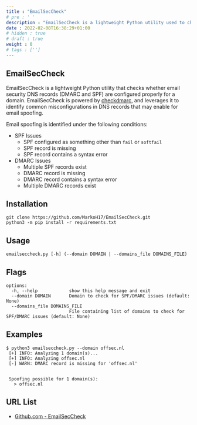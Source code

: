 ```yaml
---
title : "EmailSecCheck"
# pre : ' '
description : "EmailSecCheck is a lightweight Python utility used to check for common SPF/DMARC misconfigurations that may allow for email spoofing."
date : 2022-02-08T16:38:29+01:00
# hidden : true
# draft : true
weight : 0
# tags : ['']
---
```


## EmailSecCheck

EmailSecCheck is a lightweight Python utility that checks whether email security DNS records (DMARC and SPF) are configured properly for a domain. EmailSecCheck is powered by [checkdmarc](https://github.com/domainaware/checkdmarc), and leverages it to identify common misconfigurations in DNS records that may enable for email spoofing.

Email spoofing is identified under the following conditions:

- SPF Issues
  - SPF configured as something other than `fail` or `softfail`
  - SPF record is missing
  - SPF record contains a syntax error
- DMARC Issues
  - Multiple SPF records exist
  - DMARC record is missing
  - DMARC record contains a syntax error
  - Multiple DMARC records exist

## Installation

```plain
git clone https://github.com/MarkoH17/EmailSecCheck.git
python3 -m pip install -r requirements.txt
```

## Usage

```plain
emailseccheck.py [-h] (--domain DOMAIN | --domains_file DOMAINS_FILE)
```

## Flags

```plain
options:
  -h, --help            show this help message and exit
  --domain DOMAIN       Domain to check for SPF/DMARC issues (default: None)
  --domains_file DOMAINS_FILE
                        File containing list of domains to check for SPF/DMARC issues (default: None)
```

## Examples

```plain
$ python3 emailseccheck.py --domain offsec.nl
 [+] INFO: Analyzing 1 domain(s)...
 [+] INFO: Analyzing offsec.nl
 [-] WARN: DMARC record is missing for 'offsec.nl'
 

 Spoofing possible for 1 domain(s): 
   > offsec.nl
```

## URL List

- [Github.com - EmailSecCheck](https://github.com/MarkoH17/EmailSecCheck)

